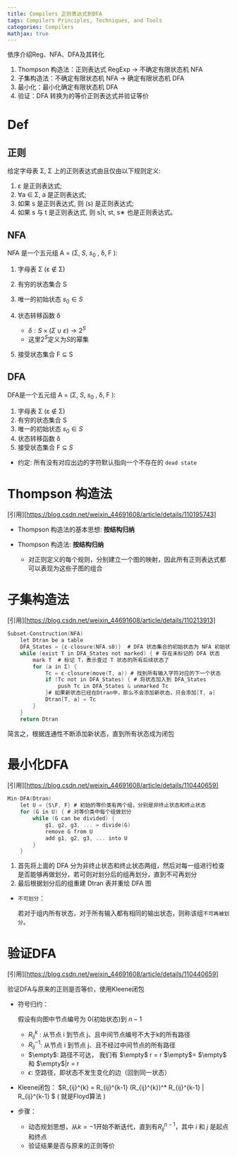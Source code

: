 ```yaml
---
title: Compilers 正则表达式到DFA
tags: Compilers Principles, Techniques, and Tools
categories: Compilers 
mathjax: true
---
```


依序介绍Reg、NFA、DFA及其转化

1. Thompson 构造法：正则表达式 RegExp -> 不确定有限状态机 NFA
2. 子集构造法：不确定有限状态机 NFA -> 确定有限状态机 DFA
3. 最小化：最小化确定有限状态机 DFA
4. 验证：DFA 转换为的等价正则表达式并验证等价

<!--more-->

# Def

## 正则

给定字母表 Σ, Σ 上的正则表达式由且仅由以下规则定义:

1. ε 是正则表达式;
2. ∀a ∈ Σ, a 是正则表达式;
3.  如果 s 是正则表达式, 则 (s) 是正则表达式;
4. 如果 s 与 t 是正则表达式, 则 s|t, st, s∗ 也是正则表达式。

## NFA

NFA 是一个五元组 A = (Σ, $S$, $s_0$ , δ, F ):

1. 字母表  Σ (ε $\notin$ Σ)

2. 有穷的状态集合 S

3. 唯一的初始状态 $s_0 \in S$ 
4. 状态转移函数 δ
   * $δ : S × (Σ ∪ {ε}) → 2^S$
   * 这里$2^S$定义为$S$的幂集
5. 接受状态集合 F ⊆ S

## DFA

DFA是一个五元组 A = (Σ, $S$, $s_0$ , δ, F ):

1. 字母表 Σ (ε $\notin$ Σ)
2. 有穷的状态集合 S
3. 唯一的初始状态 $s_0 \in S$ 
4. 状态转移函数 δ
5. 接受状态集合 F ⊆ $S$

* 约定: 所有没有对应出边的字符默认指向一个不存在的 `dead state`



# Thompson 构造法

[引用][https://blog.csdn.net/weixin_44691608/article/details/110195743]

* Thompson 构造法的基本思想: **按结构归纳**

* Thompson 构造法: **按结构归纳**
  * 对正则定义的每个规则，分别建立一个图的映射，因此所有正则表达式都可以表现为这些子图的组合

# 子集构造法

[引用][https://blog.csdn.net/weixin_44691608/article/details/110213913]

```c
Subset-Construction(NFA)
    let Dtran be a table
    DFA_States = {ε-closure(NFA.s0)}  # DFA 状态集合的初始状态为 NFA 初始状态的闭包，并且未标记
    while (exist T in DFA_States not marked) { # 存在未标记的 DFA 状态
        mark T  # 标记 T，表示查过 T 状态的所有后续状态了
        for (a in Σ) { 
            Tc = ε-closure(move(T, a)) # 找到所有输入字符对应的下一个状态
            if (Tc not in DFA_States) { # 将状态加入到 DFA_States
                push Tc in DFA_States & unmarked Tc
            }# 如果新状态已经在Dtran中，那么不会添加新状态，只会添加[T, a]
            Dtran[T, a] = Tc
        }
    }
    return Dtran

```

简言之，根据连通性不断添加新状态，直到所有状态成为闭包



# 最小化DFA

[引用][https://blog.csdn.net/weixin_44691608/article/details/110440659]

```C
Min-DFA(Dtran)
    let U = {S\F, F} # 初始的等价类有两个组，分别是非终止状态和终止状态
    for (G in U) { # 对等价类中每个组做划分
        while (G can be divided) {
            g1, g2, g3, ... = divide(G)
            remove G from U
            add g1, g2, g3, ... into U
        }
    }

```

1. 首先将上面的 DFA 分为非终止状态和终止状态两组，然后对每一组进行检查是否能够再做划分，若可则对划分后的组再划分，直到不可再划分
2. 最后根据划分后的组重建 Dtran 表并重绘 DFA 图

* `不可划分`：

  若对于组内所有状态，对于所有输入都有相同的输出状态，则称该组`不可再被划分`。

# 验证DFA

[引用][https://blog.csdn.net/weixin_44691608/article/details/110440659]

验证DFA与原来的正则是否等价，使用Kleene闭包

* 符号归约：

  假设有向图中节点编号为 $0$(初始状态)到 $n − 1$

  * $R_{ij}^k$ : 从节点 i 到节点 j、且中间节点编号不大于k的所有路径
  * $R_{ij}^{-1}$: 从节点 i 到节点 j、且不经过中间节点的所有路径
  * $\empty$: 路径不可达， 我们有 $\empty$ r = r $\empty$= $\empty$ 和 $\empty$|r = r
  * $\epsilon$: 空路径，即状态不发生变化的边（回到同一状态）

* Kleene闭包： $R_{ij}^{k} = R_{ij}^{k-1} (R_{ij}^{k})^* R_{ij}^{k-1} | R_{ij}^{k-1} $ ( 就是Floyd算法 )

* 步骤：

  * 动态规划思想，从$k=-1$开始不断迭代，直到有$R_{ij}^{n-1}$，其中 $i$ 和 $j$ 是起点和终点
  *  验证结果是否与原来的正则等价

  


